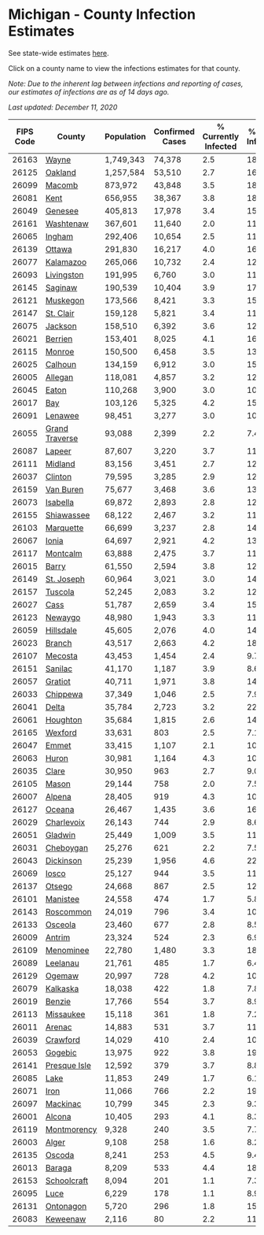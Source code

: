 # Michigan - County Infection Estimates

See state-wide estimates [here](/infections/us-mi).

Click on a county name to view the infections estimates for that county.

*Note: Due to the inherent lag between infections and reporting of cases, our estimates of infections are as of 14 days ago.*

*Last updated: December 11, 2020*

|   FIPS Code |                           County |   Population |   Confirmed Cases |   % Currently Infected |   % Total Infected |
|-------------|----------------------------------|--------------|-------------------|------------------------|--------------------|
|       26163 |                   [Wayne](wayne) |    1,749,343 |            74,378 |                    2.5 |               18.5 |
|       26125 |               [Oakland](oakland) |    1,257,584 |            53,510 |                    2.7 |               16.5 |
|       26099 |                 [Macomb](macomb) |      873,972 |            43,848 |                    3.5 |               18.3 |
|       26081 |                     [Kent](kent) |      656,955 |            38,367 |                    3.8 |               18.1 |
|       26049 |               [Genesee](genesee) |      405,813 |            17,978 |                    3.4 |               15.1 |
|       26161 |           [Washtenaw](washtenaw) |      367,601 |            11,640 |                    2.0 |               11.2 |
|       26065 |                 [Ingham](ingham) |      292,406 |            10,654 |                    2.5 |               11.3 |
|       26139 |                 [Ottawa](ottawa) |      291,830 |            16,217 |                    4.0 |               16.6 |
|       26077 |           [Kalamazoo](kalamazoo) |      265,066 |            10,732 |                    2.4 |               12.4 |
|       26093 |         [Livingston](livingston) |      191,995 |             6,760 |                    3.0 |               11.4 |
|       26145 |               [Saginaw](saginaw) |      190,539 |            10,404 |                    3.9 |               17.4 |
|       26121 |             [Muskegon](muskegon) |      173,566 |             8,421 |                    3.3 |               15.0 |
|       26147 |           [St. Clair](st.-clair) |      159,128 |             5,821 |                    3.4 |               11.7 |
|       26075 |               [Jackson](jackson) |      158,510 |             6,392 |                    3.6 |               12.8 |
|       26021 |               [Berrien](berrien) |      153,401 |             8,025 |                    4.1 |               16.6 |
|       26115 |                 [Monroe](monroe) |      150,500 |             6,458 |                    3.5 |               13.6 |
|       26025 |               [Calhoun](calhoun) |      134,159 |             6,912 |                    3.0 |               15.7 |
|       26005 |               [Allegan](allegan) |      118,081 |             4,857 |                    3.2 |               12.3 |
|       26045 |                   [Eaton](eaton) |      110,268 |             3,900 |                    3.0 |               10.8 |
|       26017 |                       [Bay](bay) |      103,126 |             5,325 |                    4.2 |               15.8 |
|       26091 |               [Lenawee](lenawee) |       98,451 |             3,277 |                    3.0 |               10.1 |
|       26055 | [Grand Traverse](grand-traverse) |       93,088 |             2,399 |                    2.2 |                7.4 |
|       26087 |                 [Lapeer](lapeer) |       87,607 |             3,220 |                    3.7 |               11.7 |
|       26111 |               [Midland](midland) |       83,156 |             3,451 |                    2.7 |               12.6 |
|       26037 |               [Clinton](clinton) |       79,595 |             3,285 |                    2.9 |               12.9 |
|       26159 |           [Van Buren](van-buren) |       75,677 |             3,468 |                    3.6 |               13.6 |
|       26073 |             [Isabella](isabella) |       69,872 |             2,893 |                    2.8 |               12.4 |
|       26155 |         [Shiawassee](shiawassee) |       68,122 |             2,467 |                    3.2 |               11.8 |
|       26103 |           [Marquette](marquette) |       66,699 |             3,237 |                    2.8 |               14.4 |
|       26067 |                   [Ionia](ionia) |       64,697 |             2,921 |                    4.2 |               13.7 |
|       26117 |             [Montcalm](montcalm) |       63,888 |             2,475 |                    3.7 |               11.4 |
|       26015 |                   [Barry](barry) |       61,550 |             2,594 |                    3.8 |               12.6 |
|       26149 |         [St. Joseph](st.-joseph) |       60,964 |             3,021 |                    3.0 |               14.5 |
|       26157 |               [Tuscola](tuscola) |       52,245 |             2,083 |                    3.2 |               12.6 |
|       26027 |                     [Cass](cass) |       51,787 |             2,659 |                    3.4 |               15.0 |
|       26123 |               [Newaygo](newaygo) |       48,980 |             1,943 |                    3.3 |               11.8 |
|       26059 |           [Hillsdale](hillsdale) |       45,605 |             2,076 |                    4.0 |               14.7 |
|       26023 |                 [Branch](branch) |       43,517 |             2,663 |                    4.2 |               18.4 |
|       26107 |               [Mecosta](mecosta) |       43,453 |             1,454 |                    2.4 |                9.7 |
|       26151 |               [Sanilac](sanilac) |       41,170 |             1,187 |                    3.9 |                8.6 |
|       26057 |               [Gratiot](gratiot) |       40,711 |             1,971 |                    3.8 |               14.2 |
|       26033 |             [Chippewa](chippewa) |       37,349 |             1,046 |                    2.5 |                7.9 |
|       26041 |                   [Delta](delta) |       35,784 |             2,723 |                    3.2 |               22.0 |
|       26061 |             [Houghton](houghton) |       35,684 |             1,815 |                    2.6 |               14.0 |
|       26165 |               [Wexford](wexford) |       33,631 |               803 |                    2.5 |                7.1 |
|       26047 |                   [Emmet](emmet) |       33,415 |             1,107 |                    2.1 |               10.1 |
|       26063 |                   [Huron](huron) |       30,981 |             1,164 |                    4.3 |               10.7 |
|       26035 |                   [Clare](clare) |       30,950 |               963 |                    2.7 |                9.0 |
|       26105 |                   [Mason](mason) |       29,144 |               758 |                    2.0 |                7.5 |
|       26007 |                 [Alpena](alpena) |       28,405 |               919 |                    4.3 |               10.3 |
|       26127 |                 [Oceana](oceana) |       26,467 |             1,435 |                    3.6 |               16.0 |
|       26029 |         [Charlevoix](charlevoix) |       26,143 |               744 |                    2.9 |                8.6 |
|       26051 |               [Gladwin](gladwin) |       25,449 |             1,009 |                    3.5 |               11.6 |
|       26031 |           [Cheboygan](cheboygan) |       25,276 |               621 |                    2.2 |                7.5 |
|       26043 |           [Dickinson](dickinson) |       25,239 |             1,956 |                    4.6 |               22.5 |
|       26069 |                   [Iosco](iosco) |       25,127 |               944 |                    3.5 |               11.7 |
|       26137 |                 [Otsego](otsego) |       24,668 |               867 |                    2.5 |               12.7 |
|       26101 |             [Manistee](manistee) |       24,558 |               474 |                    1.7 |                5.8 |
|       26143 |           [Roscommon](roscommon) |       24,019 |               796 |                    3.4 |               10.0 |
|       26133 |               [Osceola](osceola) |       23,460 |               677 |                    2.8 |                8.5 |
|       26009 |                 [Antrim](antrim) |       23,324 |               524 |                    2.3 |                6.9 |
|       26109 |           [Menominee](menominee) |       22,780 |             1,480 |                    3.3 |               18.5 |
|       26089 |             [Leelanau](leelanau) |       21,761 |               485 |                    1.7 |                6.4 |
|       26129 |                 [Ogemaw](ogemaw) |       20,997 |               728 |                    4.2 |               10.3 |
|       26079 |             [Kalkaska](kalkaska) |       18,038 |               422 |                    1.8 |                7.8 |
|       26019 |                 [Benzie](benzie) |       17,766 |               554 |                    3.7 |                8.9 |
|       26113 |           [Missaukee](missaukee) |       15,118 |               361 |                    1.8 |                7.2 |
|       26011 |                 [Arenac](arenac) |       14,883 |               531 |                    3.7 |               11.2 |
|       26039 |             [Crawford](crawford) |       14,029 |               410 |                    2.4 |               10.3 |
|       26053 |               [Gogebic](gogebic) |       13,975 |               922 |                    3.8 |               19.0 |
|       26141 |     [Presque Isle](presque-isle) |       12,592 |               379 |                    3.7 |                8.8 |
|       26085 |                     [Lake](lake) |       11,853 |               249 |                    1.7 |                6.1 |
|       26071 |                     [Iron](iron) |       11,066 |               766 |                    2.2 |               19.7 |
|       26097 |             [Mackinac](mackinac) |       10,799 |               345 |                    2.3 |                9.3 |
|       26001 |                 [Alcona](alcona) |       10,405 |               293 |                    4.1 |                8.3 |
|       26119 |       [Montmorency](montmorency) |        9,328 |               240 |                    3.5 |                7.7 |
|       26003 |                   [Alger](alger) |        9,108 |               258 |                    1.6 |                8.2 |
|       26135 |                 [Oscoda](oscoda) |        8,241 |               253 |                    4.5 |                9.4 |
|       26013 |                 [Baraga](baraga) |        8,209 |               533 |                    4.4 |               18.9 |
|       26153 |       [Schoolcraft](schoolcraft) |        8,094 |               201 |                    1.1 |                7.3 |
|       26095 |                     [Luce](luce) |        6,229 |               178 |                    1.1 |                8.9 |
|       26131 |           [Ontonagon](ontonagon) |        5,720 |               296 |                    1.8 |               15.3 |
|       26083 |             [Keweenaw](keweenaw) |        2,116 |                80 |                    2.2 |               11.0 |